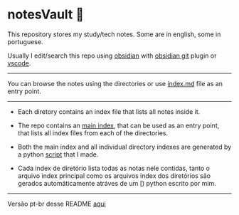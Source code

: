 # notesVault 📖

This repository stores my study/tech notes. Some are in english, some in portuguese.

Usually I edit/search this repo using [obsidian](https://obsidian.md/) with [obsidian git](https://github.com/denolehov/obsidian-git) plugin or [vscode](https://code.visualstudio.com/).

---

You can browse the notes using the directories or use [index.md](index.md) file as an entry point.

---
- Each diretory contains an index file that lists all notes inside it. 
- The repo contains an [main index](index.md), that can be used as an entry point, that lists all index files from each of the directories.
- Both the main index and all individual directory indexes are generated by a python [script](create_index_all_dir.py) that I made.

- Cada index de diretório lista todas as notas nele contidas, tanto o arquivo index principal como os arquivos index dos diretórios são gerados automáticamente atráves de um [) python escrito por mim.

---
Versão pt-br desse README [aqui](README-pt.md)